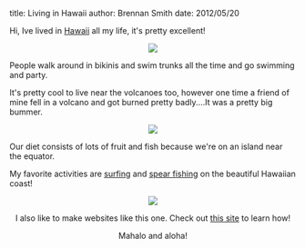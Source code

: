 title: Living in Hawaii
author: Brennan Smith
date: 2012/05/20

Hi, Ive lived in <a href="http://www.gohawaii.com/">Hawaii</a> all my life, it's pretty excellent!


<center> <img src="http://www.kailuaguesthouse.com/photos/KailuaBeachFlatIsland.jpg"></img> </center>


People walk around in bikinis and swim trunks all the time and go swimming and party. 
 
It's pretty cool to live near the volcanoes too, however one time a friend of mine fell in a volcano and got burned pretty badly....It was a pretty big bummer.


<center> <img src="http://www.mainarticleidea.net/wp-content/uploads/2011/08/Hawaii-Volcanoes-1.jpg"></img> </center>
 

Our diet consists of lots of fruit and fish because we're on an island near the equator.

My favorite activities are <a href="http://www.wannasurf.com/spot/North_America/USA/Hawaii/Oahu/">surfing</a> and <a href="http://www.hawaiiskindiver.com/">spear fishing</a> on the beautiful Hawaiian coast!


<center> <img src="http://i.usatoday.net/travel/_photos/2012/06/01/Hawaiian-Airlines-takes-on-East-Coast-LU1JDBFU-x-large.jpg"></img>


I also like to make websites like this one. Check out <a href="http://www.html.net/">this site</a> to learn how!

Mahalo and aloha!